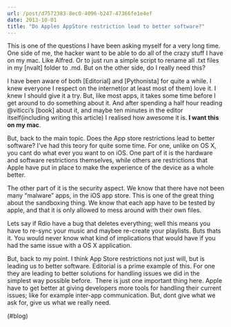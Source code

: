 ```yaml
---
url: /post/d7572383-8ec0-4096-b247-47366fe1e4ef
date: 2013-10-01
title: "Do Apples AppStore restriction lead to better software?"
---
```


This is one of the questions I have been asking myself for a very long time. One side of me, the hacker want to be able to do all of the crazy stuff I have on my mac. Like Alfred. Or to just run a simple script to rename all .txt files in my [nvalt] folder to .md. But on the other side, do I really need this?



I have been aware of both [Editorial] and [Pythonista] for quite a while. I knew everyone I respect on the internet(or at least most of them) love it. I knew I should give it a try. But, like most apps, it takes some time before I get around to do something about it. And after spending a half hour reading @viticci&#8217;s [book] about it, and maybe ten minutes in the editor itself(including writing this article) I realised how awesome it is. **I want this on my mac**.



But, back to the main topic. Does the App store restrictions lead to better software? I&#8217;ve had this teory for quite some time. For one, unlike on OS X, you cant do what ever you want to on iOS. One part of it is the hardware and software restrictions themselves, while others are restrictions that Apple have put in place to make the experience of the device as a whole better.



The other part of it is the security aspect. We know that there have not been many &#8220;malware&#8221; apps, in the iOS app store. This is one of the great thing about the sandboxing thing. We know that each app have to be tested by apple, and that it is only allowed to mess around with their own files.



Lets say if Rdio have a bug that deletes everything; well this means you have to re-sync your music and maybee re-create your playlists. Buts thats it. You would never know what kind of implications that would have if you had the same issue with a OS X application.



But, back to my point. I think App Store restrictions not just will, but is leading us to better software. Editorial is a prime example of this. For one they are leading to better solutions for handling issues we did in the simplest way possible before.  There is just one important thing here. Apple have to get better at giving developers more tools for handling their current issues; like for example inter-app communication. But, dont give what we ask for, give us what we really need.



(#blog)